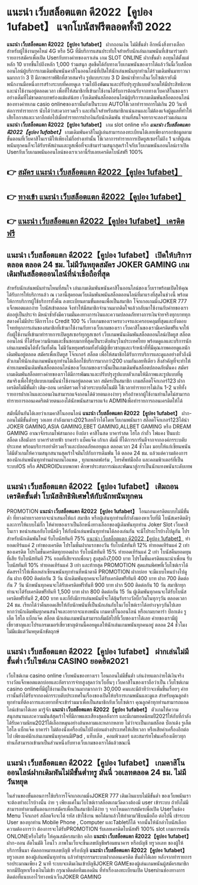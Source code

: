 # แนะนำ เว็บสล็อตแตก ดี2022【คูปอง 1ufabet】  แจกโบนัสฟรีตลอดทั้งปี 2022

**แนะนำ เว็บสล็อตแตก ดี2022【คูปอง 1ufabet】** ฝากถอนเงิน ไม่มีขั้นต่ำ  อีกหนึ่งสิ่งทางเลือกสำหรับผู้ใช้งานยุคใหม่ 4G หรือ 5G ที่มีบริการแสนประทับใจสำหรับนักเล่นเกมพนันที่เข้ามาร่วมทำรายการสมัครเพื่อเปิด Userกับทางค่ายของเราเล่น เกม SLOT ONLINE ฝากขั้นต่ำ ลงทุนได้ตั้งแต่ หลัก 10 บาทขึ้นไปถึงหลัก 1,000 ร่วมสนุก สุดขีดได้กับทางเว็บเกมพนันของเราได้แล้ววันนี้เว็บสล็อตออนไลน์ผู้บริการเกมเดิมพันพนันคาสิโนออนไลน์ที่เปิดให้นักเล่นพนันทุกท่านได้ร่วมเดิมพันมายาวนานมากกว่า 3 ปี มีภาพกราฟฟิกที่สวยสมจริง รูปแบบระบบ 3 D
มิหนำซ้ำทางในเว็บไซต์เรายังมี พนักงานมือหนึ่งการสร้างระบบที่คอยดูเล  รวมไปถึงพัฒนาและปรับปรุงรูปแบบตัวเกมให้มีประสิทธิภาพและน่าใช้งานอยู่ตลอดเวลา เพื่อที่ให้สมาชิกที่เข้ามาใช้งานได้รับการต้อนรับจากทางเว็บคาสิโนของเราอย่างเต็มที่ไม่ขาดตกบกพร่องแม้แต่น้อย เว็บเดิมพันสล็อตออนไลน์ผู้บริการเกมเดิมพันสล็อตออนไลน์ของทางค่ายเกม casio onlineของเรานั้นยังเป็นระบบ AUTOใช้เวลาทำรายการไม่เกิน 20 วินาที ต่อการทำรายการ นับได้ว่าสะดวกรวดเร็ว และทันใจสำหรับสมาชิกแน่นอนและไม่ต้องแจ้งผู้ดูแลที่ทำให้เสียโอกาสและเวลาอีกต่อไปเมื่อทำรายการฝากงินกับนักเดิมพัน
ท่านที่สนใจอยากจะลองร่วมเล่นเกม **แนะนำ เว็บสล็อตแตก ดี2022【คูปอง 1ufabet】** เกม slot online หรือ ***แนะนำ เว็บสล็อตแตก ดี2022【คูปอง 1ufabet】*** เกมเดิมพันคาสิโนผู้เล่นสามารถลงทะเบียนได้เลยเพียงกรอกข้อมูลตามขั้นตอนที่เว็บคาสิโนเรามีให้เพียงไม่กี่อย่างเท่านั้น ใช้เวลาการทำรายการเปิดยูสเซอร์ไม่ถึง 1 นาทีผู้เล่นพนันทุกคนก็จะได้รับรหัสผ่านและยูสเพื่อที่จะเข้ามาร่วมสนุกสุดเร้าใจกับเว็บเกมพนันออนไลน์เราเปิด Userกับเว็บเกมพนันออนไลน์ของเราเวลานี้รับเลยเครดิตโบนัสฟรี 100%

## 👉 [สมัคร แนะนำ เว็บสล็อตแตก ดี2022【คูปอง 1ufabet】](https://archa888.com/)
## 👉 [ทางเข้า แนะนำ เว็บสล็อตแตก ดี2022【คูปอง 1ufabet】](https://archa888.com/)
## 👉 [แนะนำ เว็บสล็อตแตก ดี2022【คูปอง 1ufabet】 เครดิตฟรี](https://archa888.com/)

## แนะนำ เว็บสล็อตแตก ดี2022【คูปอง 1ufabet】 เปิดให้บริการตลอด ตลอด 24 ชม. ไม่มีวันหยุดสมัคร JOKER GAMING เกมเดิมพันสล็อตออนไลน์ที่น่าเชื่อถือที่สุด

สำหรับนักเล่นพนันท่านไหนที่สนใจ เล่นเกมเดิมพันพนันคาสิโนออนไลน์ของเว็บเราพร้อมเปิดให้คุณได้รับการให้บริการแล้ว ณ เวลานี้สุดยอดเว็บเดิมพันพนันสล็อตออนไลน์ที่มาแรงที่สุดในช่วงนี้ พร้อมให้การบริการผู้ใช้บริการทั้งคืน ลงทะเบียนตามขั้นตอนเพื่อเป็นสมาชิก โจ๊กเกอเกมมิ่งJOKER 777 แจ็กพอตแตกง่าย โบนัสเข้าตลอด จึงทำให้มีสมาชิกจำนวนมากติดใจแล้วกลับมาใช้งานกับค่ายของเราต่ออยู่เป็นประจำ มิหนำซ้ำยังมีความมั่นคงทางการเงินและความปลอดภัยทางการเงินจ่ายจริงทุกบาททุกสตางค์ไม่มีประวัติการโกง Credit 100 % เว็บเกมของเราครบวงจรและครอบคลุมที่สุดและยังตอบโจทย์ทุกการเล่นของสมาชิกที่เข้ามาใช้งานกับทางเว็บเกมของเรา
เว็บคาสิโนของเรามีเครดิตฟรีแจกให้กับผู้ใช้งานที่เข้ามาทำรายการเปิดยูสเซอร์ทุกยูสเซอร์ เว็บเกมพนันเดิมพันสล็อตออนไลน์เปิดยูส สล็อต ออนไลน์ ที่ได้รับความนิยมและชื่นชอบมากที่สุดเป็นระดับต้นๆในประเทศไทย พร้อมดูแลและบริการนักเล่นเกมพนันได้ทั้งวันทั้งคืน ไม่มีวันหยุดพร้อมทั้งยังมีผู้เชี่ยวชาญและเจ้าหน้าที่ที่มีคุณภาพคอยดูแลนักเดิมพันอยู่ตลอด สมัครเพื่อเปิดยูส โจ๊กเกอร์ สล็อต เพื่อให้สมาชิกได้รับการบริการและดูแลอย่างทั่วถึงมีตัวเกมให้นักเล่นเกมพนันทุกท่านได้เลือกใช้บริการมากกว่า200 เกมกันเลยทีเดียว
สิ่งสำคัญที่จะทำให้ค่ายเกมพนันเดิมพันสล็อตออนไลน์ของเว็บเกมของเรานั้นเป็นเกมเดิมพันสล็อตปลอดภัยมั่นคง สมัคร  เกมเดิมพันสล็อตทางค่ายของเราได้มีการพัฒนาและปรับปรุงรูปแบบตัวเกมให้มีภาพและรูปแบบที่ดูสมจริงเพื่อให้รูปแบบเกมนั้นน่าใช้งานอยู่ตลอดเวลา สมัครเป็นสมาชิก เกมสล็อตโจ๊กเกอร์123 ฝากเครดิตไม่มีขั้นต่ำ เติม-ถอน เครดิตรวดเร็วด้วยระบบอัตโนมัติ ใช้เวลาทำรายการไม่เกิน 1-2 นาทีทั้งรายการฝากเงินและถอนเงินสามารถแจ้งถอนได้ด้วยตนเองง่ายๆ หรือถ้าหากผู้ใช้งานท่านใดไม่สามารถทำรายการถอนเคดริตด้วยตนเองได้นักพนันสามารถแจ้ง ADMINเพื่อทำรายการถอนเครดิตให้ได้

สมัยนี้ยืนยันได้เลยว่าเกมคาสิโนออนไลน์ **แนะนำ เว็บสล็อตแตก ดี2022【คูปอง 1ufabet】** ฝาก-ถอนไม่มีขั้นต่ำทรู วอเลท กำลังมาแรง2021เลยก็ว่าได้โดยเว็บเกมพนันเรา สล็อตโจ๊กเกอร์123ได้นำ  JOKER GAMING,ASIA GAMING,EBET GAMING,ALLBET GAMING หรือ DREAM GAMING อาณาจักรเกมไพ่สามกอง  ยิงปลา คาสิโนสด บาคาร่าสด ไฮโล กำถั่ว ไพ่แคง ปั่นแปะ สล็อต เสือมังกร บาคาร่าสายฟ้า บาคาร่า แบ็คแจ๊ค เก้าเก ดัมมี่ ที่ได้การการันตีจากจากองค์กรระบดับประเทศ พร้อมบริการอย่าดีรวดเร็วและปลอดภัยคอยดูแล ตลอดเวลา 24 ชั่วโมง มอบให้แก่เซียนพนัน ได้มีตัวเกมให้ความสนุกสนานสุดเร้าใจมันไปกับการเดิมพัน ได้ ตลอด 24 ชม. แล้วแต่ความต้องการของนักเล่นพนันทุกท่านผ่านบนไอแพด , ทุกแพลตฟอร์ม , โทรศัพท์มือถือ และคอมพิวเตอร์ที่เป็นระบบIOS หรือ ANDROIDแบบพกพา ศึกษาประสบการณ์และพัฒนาสู่การเป็นนักแทงพนันระดับเทพ

## แนะนำ เว็บสล็อตแตก ดี2022【คูปอง 1ufabet】 เติมถอนเครดิตขั้นต่ำ โบนัสสิทธิพิเศษให้กับนักพนันทุกคน

 PROMOTION  **แนะนำ เว็บสล็อตแตก ดี2022【คูปอง 1ufabet】** โอนถอนเครดิตแบบไม่มีขั้นต่ำ ที่ทางค่ายเราอยากจะนำเสนอให้แก่  สมาชิก หรือผู้เล่นทุกท่านที่กำลังมองหาเว็บที่มี โบนัสเครดิตดีๆ และการให้แบบไม่กั๊ก ให้ค่ายของเราเป็นอีกหนึ่งทางเลือกของผู้เดิมพันทุกท่าน Joker Slot เว็บคาสิโนเรา ขอนำเสนอกับโบนัสดีๆ ให้กับนักเล่นพนันทุกท่านได้ลองเล่นกัน จะมีโปรอะไรบ้างไปดูกัน
โปรสำหรับนักเดิมพันใหม่ รับโบนัสทันที 75% [แนะนำ เว็บสล็อตแตก ดี2022【คูปอง 1ufabet】](https://archa888.com/) ทำยอดเทิร์นแค่ 2 เท่าของเครดิต
โปรโมชั่นฝากแรกของวัน รับโบนัสทันที 12% ทำยอดเทิร์นแค่ 2 เท่าของเครดิต
โปรโมชั่นเครดิตทุกยอดฝาก รับโบนัสทันที 15% ทำยอดเทิร์นแค่ 2 เท่า
โบนัสคืนยอดทุนที่เสีย รับโบนัสทันที 7% ยอดที่เสียจากเพื่อนๆ สูงสุดถึง7,000 บาท
โปรโมชั่นเครดิตแนะนำเพื่อน รับโบนัสทันที 10% ทำยอดเทิร์นแค่ 3 เท่า
และท้ายสุด PROMOTION สุดแสนพิศษที่เว็บไซต์เราได้คัดสรรไว้ให้เพื่อเหล่าเซียนพนันทุกท่านที่หน้าตาดี  PROMOTION ฝากบ่อย จะมีแบบไหนบ้างไปดูกัน
ฝาก 600 ติดต่อกัน 3 วัน นักเดิมพันทุกคนจะได้รับเครดิตฟรีทันที 400 บาท
ฝาก 700 ติดต่อกัน 7 วัน นักพนันทุกคนจะได้รับเครดิตฟรีทันที 900 บาท
ฝาก 500 ติดต่อกัน 10 วัน สมาชิกทุกท่านจะได้รับเครดิตฟรีทันที 1,500 บาท
ฝาก 800 ติดต่อกัน 15 วัน ผู้เดิมพันทุกคนจะได้รับโบนัสเครดิตฟรีทันที 2,400 บาท
และก็ยังมีการเล่นพนันที่จะได้ลุ้นรับรางวัลบิ๊กวินในทุกๆวัน ตลอดเวลา 24 ชม. เรียกได้ว่าคืนยอดเสียให้กับนักพนันที่เป็นนักเล่นกับในเว็บไซต์เราได้อย่างจุกๆกันไปเลย หากว่านักเดิมพันทุกคนสนใจและอยากจะแทงพนัน เกมคาสิโนออนไลน์ หรือเกมบาคาร่า ป๊อกเด้ง รูเล็ต ไฮโล แบ็กแจ๊ค สล็อต นักเล่นเกมพนันสามารถสัมผัสไปที่เว็บของเราได้เลย ค่ายของเรามีผู้เชี่ยวชาญและโปรแกรมเมอร์เชี่ยวชาญด้านนี้คอยดูแลให้นักเล่นเกมพนันทุกคนอยู่ ตลอด 24 ชั่วโมง ไม่มีแม้แต่วันหยุดนักขัตฤกษ์

## แนะนำ เว็บสล็อตแตก ดี2022【คูปอง 1ufabet】 ฝากเล่นไม่มีขั้นต่ำ  เว็บไซต์เกม CASINO ยอดฮิต2021

เว็บไซต์เกม casino online เว็บพนันของทางเรา โอนถอนไม่มีขั้นต่ำ เล่นง่ายแตกง่ายได้เงินจริง รางวัลแจ็กพอตแตกบ่อยและอัตราการจ่ายสูงสุดกว่าเว็บอื่นๆ เว็บคาสิโนของเราถือว่าเป็น เว็บไซต์เกม casino onlineที่มีผู้ใช้งานเป็นจำนวนมากมากกว่า 30,000 คนและมีถ้าทีว่าจะเพิ่มขึ้นเรื่อยๆ ค่ายเรานั้นยังได้รับจากองค์กรระบดับประเทศในเรื่องของเปิดให้บริการเกมพนันและดูแล สำหรับคุณลูกค้าทุกท่านที่ต้องการและอยากที่จะเข้าร่วมมาเพื่อเป็นสมาชิกกับเว็บไซต์เรา คุณลูกค้าทุกท่านสามารถแอดไลน์เข้ามาได้เลย
	มารู้จัก **แนะนำ เว็บสล็อตแตก ดี2022【คูปอง 1ufabet】** ตัวเกมให้ความสนุกสนานและความมันส์สุดเร้าใจที่มีภาพและเสียงสุดอลังการ และมีเกมยอดนิยมปี2021ให้กับที่กำลังได้รับความนิยม2021ได้เลือกหมุนอย่างล้นหลามและหลากหลาย  ไม่ว่าจะเป็นเกมสล็อต ป๊อกเด้ง รูเล็ต ไฮโล แบ็กแจ๊ค บาคาร่า ไม่ต้องนั่งเครื่องบินไปถึงบ่อนต่างประเทศให้เสียเวลา หรือเสียค่าเครื่องอีกต่อไป เพียงแค่นักเล่นเกมพนันทุกคนมีiPad , แท็บเล็ต , คอมพิวเตอร์ และสมาร์ทโฟนเครื่องเดียวทุกท่านก็สามารถเข้ามาเป็นส่วนหนึ่งกับทางเว็บเกมของเราได้แล้วขณะนี้

## แนะนำ เว็บสล็อตแตก ดี2022【คูปอง 1ufabet】 เกมคาสิโนออนไลน์ฝากเดิมพันไม่มีขั้นต่ำทรู มันนี่ วอเลทตลอด 24 ชม. ไม่มีวันหยุด

ในส่วนของขั้นตอนการใช้บริการโจ๊กเกอเกมมิ่งJOKER 777 เติมเงินแบบไม่มีขั้นต่ำ ของเว็บพนันเรา จะต้องทำอะไรบ้างนั้น ง่าย ๆ เพียงแค่ในเว็บไซต์เราสล็อตเกมวัดดวงต้องมี user เข้าระบบ ถ้ายังไม่มีสามารถทำตามขั้นตอนการสมัครเพื่อเป็นสมาชิกได้ง่าย ๆ จากโหมดการสมัครเพื่อเปิด Userในช่อง Menu โจ๊กเกอร์ สล็อตจึงจะได้ รหัส เข้าใช้งาน พอได้มาแล้วให้ทำตามวิธีบนมือถือ ต่อไปนี้
เข้าระบบ User  ของทุกท่าน Mobile Phone , Computer และTabletก็ได้
จากนั้นให้นักล่าโบนัสเลือกความต้องการว่า ต้องการจะได้รับPROMOTION รับเลยเครดิตโบนัสฟรี 100% slot เกมการพนัน ONLONEหรือไม่รับ
ให้คุณสมัครสมาชิก คลิก **แนะนำ เว็บสล็อตแตก ดี2022【คูปอง 1ufabet】** ฝาก-ถอน อัตโนมัติ โอนไว ภาพในเว็บจะขึ้นเลขบัญชีพร้อมธนาคาร หรือบัญชี ทรูวอเลท ของผู้ให้บริการขึ้นมา
คัดลอกหมายเลขบัญชี หรือบัญชี **แนะนำ เว็บสล็อตแตก ดี2022【คูปอง 1ufabet】** ทรูวอเลท ของผู้เล่นพนันทุกท่าน แล้วทำธุรกรรมระบบฝากถอนเครดิต ขั้นต่ำได้เลย
หลังจากทำรายการ รอประมาณเพียง 2 นาที ระบบจะเติมเงินเข้าบัญชีJOKER GAMEของผู้เล่นเกมพนันผู้สมัครสมาชิก
หากมีปัญหาเรื่องเงินไม่เข้า กรุณาติดต่อทีมแอดมิน ที่ทำเรื่องลงทะเบียนเปิด Userผ่านช่องทางการติดต่อที่แนบเอาไว้ทางหน้าเว็บJOKER GAMING


